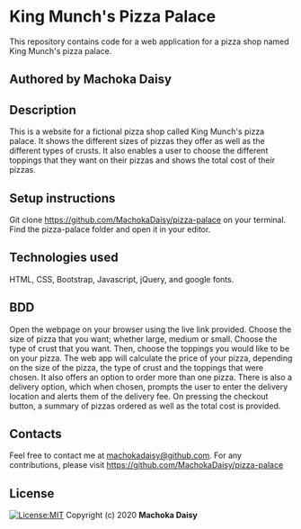 # King Munch's Pizza Palace
This repository contains code for a web application for a pizza shop named King Munch's pizza palace.
## Authored by Machoka Daisy
## Description
This is a website for a fictional pizza shop called King Munch's pizza palace. It shows the different sizes of pizzas they offer as well as the different types of crusts. It also enables a user to choose the different toppings that they want on their pizzas and shows the total cost of their pizzas.
## Setup instructions
Git clone https://github.com/MachokaDaisy/pizza-palace on your terminal. Find the pizza-palace folder and open it in your editor.
## Technologies used
HTML,
CSS,
Bootstrap,
Javascript,
jQuery,
and google fonts.
## BDD
Open the webpage on your browser using the live link provided. Choose the size of pizza that you want; whether large, medium or small. Choose the type of crust that you want. Then, choose the toppings you would like to be on your pizza. The web app will calculate the price of your pizza, depending on the size of the pizza, the type of crust and the toppings that were chosen. It also offers an option to order more than one pizza. There is also a delivery option, which when chosen, prompts the user to enter the delivery location and alerts them of the delivery fee. On pressing the checkout button, a summary of pizzas ordered as well as the total cost is provided.
## Contacts
Feel free to contact me at machokadaisy@github.com. For any contributions, please visit https://github.com/MachokaDaisy/pizza-palace
## License
[![License:MIT](https://img.shields.io/badge/License-MIT-yellow.svg)](https://opensource.org/licenses/MIT)
Copyright (c) 2020 **Machoka Daisy**
